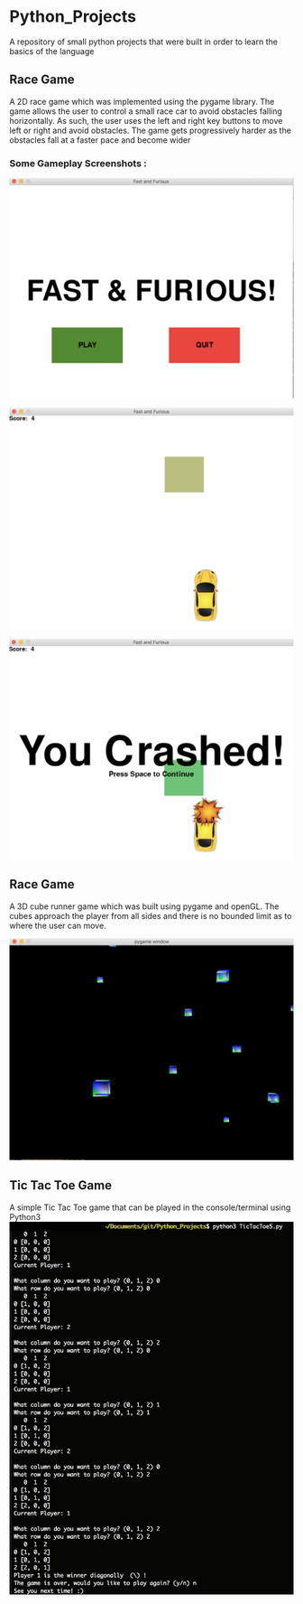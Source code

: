 # Python_Projects
A repository of small python projects that were built in order to learn the basics of the language

## Race Game
A 2D race game which was implemented using the pygame library. 
The game allows the user to control a small race car to avoid obstacles falling horizontally.
As such, the user uses the left and right key buttons to move left or right and avoid obstacles.
The game gets progressively harder as the obstacles fall at a faster pace and become wider
### Some Gameplay Screenshots :
![RaceGame1](RaceGame/Screenshots/RaceGame1v.png)

![RaceGame2](RaceGame/Screenshots/RaceGame2v.png)

![RaceGame3](RaceGame/Screenshots/RaceGame3v.png)

## Race Game
A 3D cube runner game which was built using pygame and openGL. The cubes approach the player from all sides 
and there is no bounded limit as to where the user can move.

![CubeRunner](CubeRunner/Screenshots/CubeRunner.png)


## Tic Tac Toe Game
A simple Tic Tac Toe game that can be played in the console/terminal using Python3
![GamePlay](TicTacToe/Screenshots/TicTacToe.png)
